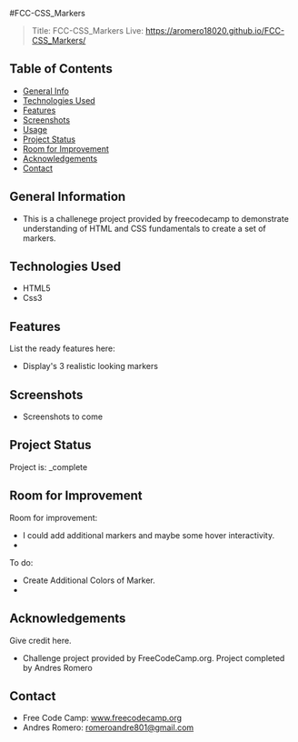 #FCC-CSS_Markers
> Title: FCC-CSS_Markers
> Live: https://aromero18020.github.io/FCC-CSS_Markers/

## Table of Contents
* [General Info](#general-information)
* [Technologies Used](#technologies-used)
* [Features](#features)
* [Screenshots](#screenshots)
* [Usage](#usage)
* [Project Status](#project-status)
* [Room for Improvement](#room-for-improvement)
* [Acknowledgements](#acknowledgements)
* [Contact](#contact)


## General Information
- This is a challenege project provided by freecodecamp to demonstrate understanding of HTML and CSS fundamentals to create a set of markers. 


## Technologies Used
- HTML5
- Css3


## Features
List the ready features here:
- Display's 3 realistic looking markers


## Screenshots
- Screenshots to come



## Project Status
Project is: _complete

## Room for Improvement

Room for improvement:
- I could add additional markers and maybe some hover interactivity. 
- 

To do:
- Create Additional Colors of Marker. 
-



## Acknowledgements
Give credit here.
- Challenge project provided by FreeCodeCamp.org. Project completed by Andres Romero


## Contact
- Free Code Camp: www.freecodecamp.org
- Andres Romero: romeroandre801@gmail.com
